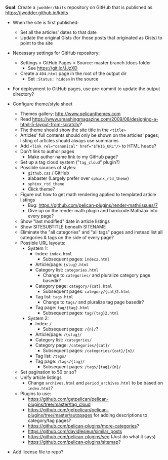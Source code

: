 **Goal**: Create a `jwodder/kbits` repository on GitHub that is published as
<https://jwodder.github.io/kbits>

- When the site is first published:
    - Set all the articles' dates to that date
    - Update the original Gists (for those posts that originated as Gists) to
      point to the site

- Necessary settings for GitHub repository:
    - Settings > GitHub Pages > Source: master branch /docs folder
        - See <https://git.io/JJzXD>
    - Create a `404.html` page in the root of the output dir
        - Set `:Status: hidden` in the source

- For deployment to GitHub pages, use pre-commit to update the output
  directory?

- Configure theme/style sheet
    - Themes gallery: <http://www.pelicanthemes.com>
    - Read <https://www.smashingmagazine.com/2009/08/designing-a-html-5-layout-from-scratch/>?
    - The theme should show the site title in the `<title>`
    - Articles' full contents should only be shown on the articles' pages;
      listing of articles should always use summaries
    - Add `<link rel="canonical" href="$THIS_URL"/>` to HTML heads?
    - Don't link to author pages
        - Make author name link to my GitHub page?
    - Set up a tag cloud system ("`tag_cloud`" plugin?)
    - Possible sources of styles:
        - `github.css` / GitHub
        - alabaster (Largely prefer over `sphinx_rtd_theme`)
        - `sphinx_rtd_theme`
        - Click theme?
    - Figure out how to get math rendering applied to templated article
      listings
        - Bug: <https://github.com/pelican-plugins/render-math/issues/7>
        - Give up on the render math plugin and hardcode MathJax into every
          page?
    - Show "last modified" date in article listings
    - Show SITESUBTITLE beneath SITENAME
    - Eliminate the "all categories" and "all tags" pages and instead list all
      categories & tags on the side of every page?
    - Possible URL layouts:
        - System 1:
            - Index: `index.html`
                - Subsequent pages: `index2.html`
            - Article/page: `{slug}.html`
            - Category list: `categories.html`
                - Change to `categories/` and pluralize category page basedir?
            - Category page: `category/{cat}.html`
                - Subsequent pages: `category/{cat}2.html`
            - Tag list: `tags.html`
                - Change to `tags/` and pluralize tag page basedir?
            - Tag page: `tag/{tag}.html`
                - Subsequent pages: `tag/{tag}2.html`
        - System 2:
            - Index: `/`
                - Subsequent pages: `/{n}/`?
            - Article/page: `/{slug}/`
            - Category list: `/categories/`
            - Category page: `/categories/{cat}/`
                - Subsequent pages: `/categories/{cat}/{n}/`
            - Tag list: `/tags/`
            - Tag page: `/tags/{tag}/`
                - Subsequent pages: `/tags/{tag}/{n}/`
    - Set pagination to 50 or so?
    - Unify article listings
        - Change `archives.html` and `period_archives.html` to be based on
          `index.html`?
    - Plugins to use:
        - <https://github.com/getpelican/pelican-plugins/tree/master/tag_cloud>
        - <https://github.com/getpelican/pelican-plugins/tree/master/autopages>
          for adding descriptions to category/tag pages?
        - <https://github.com/pelican-plugins/more-categories>?
        - <https://github.com/davidlesieur/similar_posts>
        - <https://github.com/pelican-plugins/seo> (Just do what it says)
        - <https://github.com/pelican-plugins/sitemap>?

- Add license file to repo?
